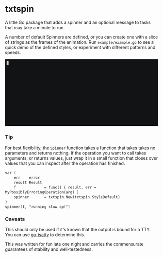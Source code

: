 # txtspin

A little Go package that adds a spinner and an optional message to
tasks that may take a minute to run.

A number of default Spinners are defined, or you can create one with a slice of
strings as the frames of the animation. Run `example/example.go` to see a quick
demo of the defined styles, or experiment with different patterns and speeds.

[![Asciicast demo: click to visit](demo.gif)](https://asciinema.org/a/900g21skEz48Q9lEhsj0Nqu81)


### Tip

For best flexibility, the `Spinner` function takes a function that takes takes
no parameters and returns nothing. If the operation you want to call takes
arguments, or returns values, just wrap it in a small function that closes over
values that you can inspect after the operation has finished.
```
var (
	err    error
	result Result
	f             = func() { result, err = MyPossiblyErroringOperation(arg) }
	spinner       = txtspin.New(txtspin.StyleDefault)
)
spinner(f, "running slow op!")

```


### Caveats

This should only be used if it's known that the output is bound for a TTY.
You can use [go-isatty](https://github.com/mattn/go-isatty) to determine
this.

This was written for fun late one night and carries the commensurate
guarantees of stability and well-testedness.
